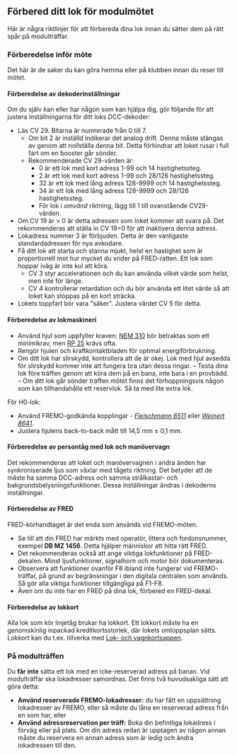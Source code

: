 ﻿## Förbered ditt lok för modulmötet
Här är några riktlinjer för att förbereda dina lok innan du sätter dem på rätt spår
på modulträffar.

### Förberedelse inför möte
Det här är de saker du kan göra hemma eller på klubben innan du reser till mötet.
 
#### Förberedelse av dekoderinställningar
Om du själv kan eller har någon som kan hjälpa dig, gör följande för att justera inställningarna för ditt loks DCC-dekoder:
- Läs CV 29. Bitarna är numrerade från 0 till 7.
  - Om bit 2 är inställd indikerar det analog drift. Denna måste stängas av genom att nollställa denna bit. Detta förhindrar att loket rusar i full fart om en booster går sönder.
  - Rekommenderade CV 29-värden är:
	- 0 är ett lok med kort adress 1-99 och 14 hastighetssteg.
	- 2 är ett lok med kort adress 1-99 och 28/126 hastighetssteg.
	- 32 är ett lok med lång adress 128-9999 och 14 hastighetssteg.
	- 34 är ett lok med lång adress 128-9999 och 28/126 hastighetssteg.
	- För lok i *omvänd* riktning, lägg till 1 till ovanstående CV29-värden.
- Om CV 19 är > 0 är detta adressen som loket kommer att svara på. Det rekommenderas att ställa in CV 19=0 för att inaktivera denna adress.
- Lokadress nummer 3 är förbjuden. Detta är den vanligaste standardadressen för nya avkodare.
- Få ditt lok att starta och stanna mjukt, helst en hastighet som är proportionell mot hur mycket du vrider på FRED-ratten. Ett lok som hoppar iväg är inte kul att köra.
  - CV 3 styr accelerationen och du kan använda vilket värde som helst, men inte för länge.
  - CV 4 kontrollerar retardation och du bör använda ett litet värde så att loket kan stoppas på en kort sträcka.
- Lokets toppfart bör vara "säker". Justera värdet CV 5 för detta.

#### Förberedelse av lokmaskineri
- Använd hjul som uppfyller kraven: [NEM 310](https://www.morop.eu/images/NEM_register/NEM_E/nem310_en_2009_20111116.pdf) bör betraktas som ett minimikrav,
men [RP 25](https://www.nmra.org/sites/default/files/standards/sandrp/pdf/RP-25%202009.07.pdf) krävs ofta.
- Rengör hjulen och kraftkontaktbladen för optimal energiförbrukning.
- Om ditt lok har slirskydd, kontrollera att de är okej. Lok med hjul avsedda för slirskydd kommer inte att fungera bra utan dessa ringar.
– Testa dina lok före träffen genom att köra dem på en bana, inte bara i en provbädd.
– Om ditt lok går sönder träffen mötet finns det förhoppningsvis någon som kan tillhandahålla ett reservlok. Så ta med lite extra lok.

För H0-lok:
- Använd FREMO-godkända kopplingar - [*Fleischmann 6511*](https://www.habohobby.se/sv/modelljarnvag/h0-skala/utbyteskoppel-kulisser/flm-standardkoppel-1st.html) 
eller [*Weinert 8641*](https://weinert-modellbau.de/shop/weinert-modellbau-h0/bauteile-h0/grosspackung-kupplungen-zum-einsetzen-in-die-pufferbohle-detalj).
- Justera hjulens back-to-back mått till 14,5 mm ± 0,1 mm.

#### Förberedelse av persontåg med lok och manövervagn
Det rekommenderas att loket och manövervagnen i andra änden har synkroniserade ljus som växlar med tågets riktning.
Det betyder att de måste ha samma DCC-adress och samma strålkastar- och bakgrundsbelysningsfunktioner. Dessa inställningar ändras i dekoderns inställningar.

#### Förberedelse av FRED
FRED-körhandtaget är det enda som används vid FREMO-möten.
- Se till att din FRED har märkts med operatör, littera och fordonsnummer, exempel **DB MZ 1456**. Detta hjälper människor att hitta rätt FRED.
- Det rekommenderas också att ange viktiga lokfunktioner på FRED-dekalen. Minst ljusfunktioner, signalhorn och motor bör dokumenteras.
- Observera att funktioner ovanför F8 ibland inte fungerar vid FREMO-träffar, på grund av begränsningar i den digitala centralen som används. Så gör alla viktiga funktioner tillgängliga på F1-F8.
- Även om du inte har en FRED på dina lok, förbered en FRED-dekal.

#### Förberedelse av lokkort
Alla lok som kör linjetåg brukar ha lokkort. Ett lokkort måste ha en genomskinlig inpackad kreditkortsstorlek, där lokets omloppsplan sätts.
Lokkort kan du t.ex. tillverka med [Lok- och vagnkortsappen](https://wagoncardapp.azurewebsites.net/).

### På modulträffen
Du **får inte** sätta ett lok med en icke-reserverad adress på banan.
Vid modulträffar ska lokadresser samordnas. Det finns två huvudsakliga sätt att göra detta:
- **Använd reserverade FREMO-lokadresser:** du har fått en uppsättning lokadresser av FREMO, eller så måste du låna en reserverad adress från en som har, eller
- **Använd adressreservation per träff:** Boka din befintliga lokadress i förväg eller på plats.
Om din adress redan är upptagen av någon annan måste du reservera en annan adress som är ledig och ändra lokadressen till den.